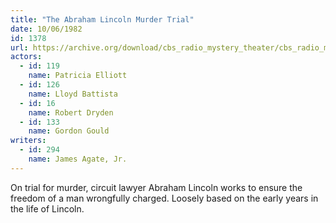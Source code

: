 ```yaml
---
title: "The Abraham Lincoln Murder Trial"
date: 10/06/1982
id: 1378
url: https://archive.org/download/cbs_radio_mystery_theater/cbs_radio_mystery_theater-1351-1399.zip/cbs_radio_mystery_theater-1351-1399%2Fcbsrmt_1378_the_abraham_lincoln_murder_trial.mp3
actors:  
  - id: 119
    name: Patricia Elliott  
  - id: 126
    name: Lloyd Battista  
  - id: 16
    name: Robert Dryden  
  - id: 133
    name: Gordon Gould
writers:  
  - id: 294
    name: James Agate, Jr.
---
```

On trial for murder, circuit lawyer Abraham Lincoln works to ensure the freedom of a man wrongfully charged. Loosely based on the early years in the life of Lincoln.
